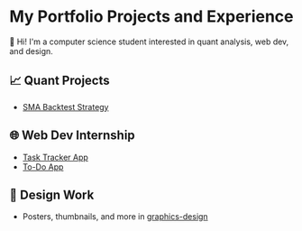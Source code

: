 # My Portfolio Projects and Experience

👋 Hi! I'm a computer science student interested in quant analysis, web dev, and design.

## 📈 Quant Projects
- [SMA Backtest Strategy](quant-project/README.md)

## 🌐 Web Dev Internship
- [Task Tracker App](https://github.com/Eghogh0/portfolio-projects/tree/d219ca59a261ad120301ca615837bc17e36a50af/Task%20Tracker)
- [To-Do App](https://github.com/Eghogh0/portfolio-projects/tree/dfc83aaff5a979b8ea04c3872174746196522303/To-do%20App)

## 🎨 Design Work
- Posters, thumbnails, and more in [graphics-design](graphics-design/)
